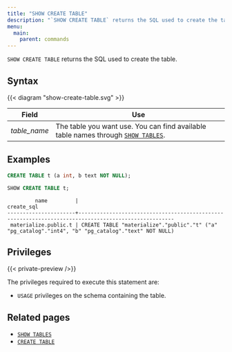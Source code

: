 ```yaml
---
title: "SHOW CREATE TABLE"
description: "`SHOW CREATE TABLE` returns the SQL used to create the table."
menu:
  main:
    parent: commands
---
```


`SHOW CREATE TABLE` returns the SQL used to create the table.

## Syntax

{{< diagram "show-create-table.svg" >}}

Field | Use
------|-----
_table&lowbar;name_ | The table you want use. You can find available table names through [`SHOW TABLES`](../show-tables).

## Examples

```sql
CREATE TABLE t (a int, b text NOT NULL);
```

```sql
SHOW CREATE TABLE t;
```
```nofmt
         name         |                                             create_sql
----------------------+-----------------------------------------------------------------------------------------------------
 materialize.public.t | CREATE TABLE "materialize"."public"."t" ("a" "pg_catalog"."int4", "b" "pg_catalog"."text" NOT NULL)
```

## Privileges

{{< private-preview />}}

The privileges required to execute this statement are:

- `USAGE` privileges on the schema containing the table.

## Related pages

- [`SHOW TABLES`](../show-tables)
- [`CREATE TABLE`](../create-table)
